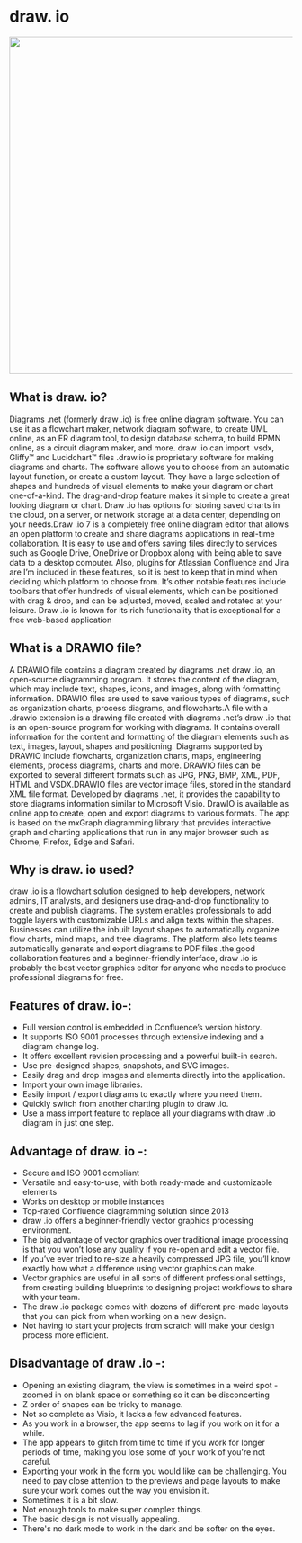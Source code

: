 # draw. io

<p align = "center">
<img src="https://user-images.githubusercontent.com/76914454/139577362-73430ac4-3953-4a98-bf9b-b7eefeb2c188.png"  style="width:800px; 
            height:600px; 
            display: block;" />
</p>

## What is draw. io?
Diagrams .net (formerly draw .io) is free online diagram software. You can use it as a flowchart maker, network diagram software, to create UML online, as an ER diagram tool, to design database schema, to build BPMN online, as a circuit diagram maker, and more. draw .io can import .vsdx, Gliffy™ and Lucidchart™ files .draw.io is proprietary software for making diagrams and charts. The software allows you to choose from an automatic layout function, or create a custom layout. They have a large selection of shapes and hundreds of visual elements to make your diagram or chart one-of-a-kind. The drag-and-drop feature makes it simple to create a great looking diagram or chart. Draw .io has options for storing saved charts in the cloud, on a server, or network storage at a data center, depending on your needs.Draw .io 7 is a completely free online diagram editor that allows an open platform to create and share diagrams applications in real-time collaboration. It is easy to use and offers saving files directly to services such as Google Drive, OneDrive or Dropbox along with being able to save data to a desktop computer. Also, plugins for Atlassian Confluence and Jira are I’m included in these features, so it is best to keep that in mind when deciding which platform to choose from. It’s other notable features include toolbars that offer hundreds of visual elements, which can be positioned with drag & drop, and can be adjusted, moved, scaled and rotated at your leisure. Draw .io  is known for its rich functionality that is exceptional for a free web-based application

## What is a DRAWIO file?
A DRAWIO file contains a diagram created by diagrams .net draw .io, an open-source diagramming program. It stores the content of the diagram, which may include text, shapes, icons, and images, along with formatting information. DRAWIO files are used to save various types of diagrams, such as organization charts, process diagrams, and flowcharts.A file with a .drawio extension is a drawing file created with diagrams .net’s draw .io that is an open-source program for working with diagrams. It contains overall information for the content and formatting of the diagram elements such as text, images, layout, shapes and positioning. Diagrams supported by DRAWIO include flowcharts, organization charts, maps, engineering elements, process diagrams, charts and more. DRAWIO files can be exported to several different formats such as JPG, PNG, BMP, XML, PDF, HTML and VSDX.DRAWIO files are vector image files, stored in the standard XML file format. Developed by diagrams .net, it provides the capability to store diagrams information similar to Microsoft Visio. DrawIO is available as online app to create, open and export diagrams to various formats. The app is based on the mxGraph diagramming library that provides interactive graph and charting applications that run in any major browser such as Chrome, Firefox, Edge and Safari.

## Why is draw. io used?
draw .io is a flowchart solution designed to help developers, network admins, IT analysts, and designers use drag-and-drop functionality to create and publish diagrams. The system enables professionals to add toggle layers with customizable URLs and align texts within the shapes. Businesses can utilize the inbuilt layout shapes to automatically organize flow charts, mind maps, and tree diagrams. The platform also lets teams automatically generate and export diagrams to PDF files .the good collaboration features and a beginner-friendly interface, draw .io is probably the best vector graphics editor for anyone who needs to produce professional diagrams for free.

## Features of draw. io-:
- Full version control is embedded in Confluence’s version history.
- It supports ISO 9001 processes through extensive indexing and a diagram change log.
- It offers excellent revision processing and a powerful built-in search.
- Use pre-designed shapes, snapshots, and SVG images.
- Easily drag and drop images and elements directly into the application.
- Import your own image libraries.
- Easily import / export diagrams to exactly where you need them.
- Quickly switch from another charting plugin to draw .io.
- Use a mass import feature to replace all your diagrams with draw .io diagram in just one step.

## Advantage of draw. io -:
- Secure and ISO 9001 compliant
- Versatile and easy-to-use, with both ready-made and customizable elements
- Works on desktop or mobile instances
- Top-rated Confluence diagramming solution since 2013
- draw .io offers a beginner-friendly vector graphics processing environment.
- The big advantage of vector graphics over traditional image processing is that you won’t lose any quality if you re-open and edit a vector file. 
- If you’ve ever tried to re-size a heavily compressed JPG file, you’ll know exactly how what a difference using vector graphics can make.
- Vector graphics are useful in all sorts of different professional settings, from creating building blueprints to designing project workflows to share with your team. 
- The draw .io package comes with dozens of different pre-made layouts that you can pick from when working on a new design. 
- Not having to start your projects from scratch will make your design process more efficient.

## Disadvantage of draw .io -:
- Opening an existing diagram, the view is sometimes in a weird spot - zoomed in on blank space or something  so it can be disconcerting
- Z order of shapes can be tricky to manage.
- Not so complete as Visio, it lacks a few advanced features.
- As you work in a browser, the app seems to lag if you work on it for a while.
- The app appears to glitch from time to time if you work for longer periods of time, making you lose some of your work of you're not careful.
- Exporting your work in the form you would like can be challenging. You need to pay close attention to the previews and page layouts to make sure your work comes out the way you envision it.
- Sometimes it is a bit slow.
- Not enough tools to make super complex things.
- The basic design is not visually appealing.
- There's no dark mode to work in the dark and be softer on the eyes.
